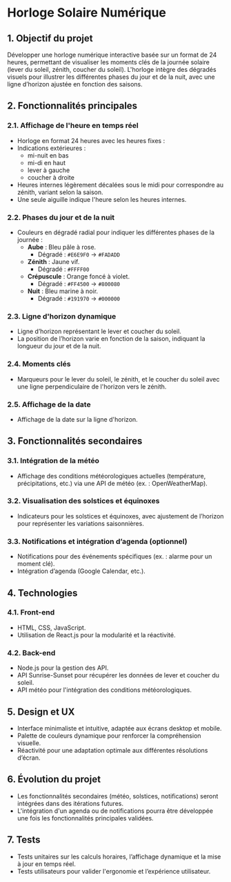 # Horloge Solaire Numérique

## 1. Objectif du projet

Développer une horloge numérique interactive basée sur un format de 24 heures, permettant de visualiser les moments clés de la journée solaire (lever du soleil, zénith, coucher du soleil). L'horloge intègre des dégradés visuels pour illustrer les différentes phases du jour et de la nuit, avec une ligne d’horizon ajustée en fonction des saisons. 

## 2. Fonctionnalités principales

### 2.1. Affichage de l'heure en temps réel
- Horloge en format 24 heures avec les heures fixes :
- Indications extérieures :
  - mi-nuit en bas
  - mi-di en haut
  - lever à gauche
  - coucher à droite
- Heures internes légèrement décalées sous le midi pour correspondre au zénith, variant selon la saison.
- Une seule aiguille indique l'heure selon les heures internes.

### 2.2. Phases du jour et de la nuit
- Couleurs en dégradé radial pour indiquer les différentes phases de la journée :
  - **Aube** : Bleu pâle à rose.  
    - Dégradé : `#E6E9F0` → `#FADADD`
  - **Zénith** : Jaune vif.  
    - Dégradé : `#FFFF00`
  - **Crépuscule** : Orange foncé à violet.  
    - Dégradé : `#FF4500` → `#800080`
  - **Nuit** : Bleu marine à noir.  
    - Dégradé : `#191970` → `#000000`

### 2.3. Ligne d'horizon dynamique
- Ligne d’horizon représentant le lever et coucher du soleil.
- La position de l’horizon varie en fonction de la saison, indiquant la longueur du jour et de la nuit.

### 2.4. Moments clés
- Marqueurs pour le lever du soleil, le zénith, et le coucher du soleil avec une ligne perpendiculaire de l'horizon vers le zénith.

### 2.5. Affichage de la date
- Affichage de la date sur la ligne d'horizon.

## 3. Fonctionnalités secondaires

### 3.1. Intégration de la météo
- Affichage des conditions météorologiques actuelles (température, précipitations, etc.) via une API de météo (ex. : OpenWeatherMap).

### 3.2. Visualisation des solstices et équinoxes
- Indicateurs pour les solstices et équinoxes, avec ajustement de l’horizon pour représenter les variations saisonnières.

### 3.3. Notifications et intégration d’agenda (optionnel)
- Notifications pour des événements spécifiques (ex. : alarme pour un moment clé).
- Intégration d’agenda (Google Calendar, etc.).

## 4. Technologies

### 4.1. Front-end
- HTML, CSS, JavaScript.
- Utilisation de React.js pour la modularité et la réactivité.

### 4.2. Back-end
- Node.js pour la gestion des API.
- API Sunrise-Sunset pour récupérer les données de lever et coucher du soleil.
- API météo pour l'intégration des conditions météorologiques.

## 5. Design et UX

- Interface minimaliste et intuitive, adaptée aux écrans desktop et mobile.
- Palette de couleurs dynamique pour renforcer la compréhension visuelle.
- Réactivité pour une adaptation optimale aux différentes résolutions d’écran.

## 6. Évolution du projet

- Les fonctionnalités secondaires (météo, solstices, notifications) seront intégrées dans des itérations futures.
- L'intégration d'un agenda ou de notifications pourra être développée une fois les fonctionnalités principales validées.

## 7. Tests

- Tests unitaires sur les calculs horaires, l’affichage dynamique et la mise à jour en temps réel.
- Tests utilisateurs pour valider l'ergonomie et l’expérience utilisateur.
